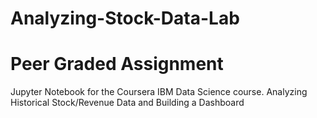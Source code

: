 # Analyzing-Stock-Data-Lab


# Peer Graded Assignment

Jupyter Notebook for the Coursera IBM Data Science course.
Analyzing Historical Stock/Revenue Data and Building a Dashboard
